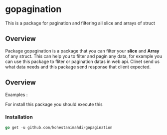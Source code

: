 # gopagination
This is a package for pagination and filtering all slice and arrays of struct

## Overview
Package gopagination is a package that you can filter your <b>slice</b> and <b>Array</b> of any struct.
This can help you to filter and pagin any data,
for example you can use this package to fliter or pagination datas in web api.
Clinet send us what data needs and this package send response that client expected.

## Overview
Examples :

For install this package you should execute this 
### Installation

```go
go get -u github.com/kohestanimahdi/gopagination
```
 

